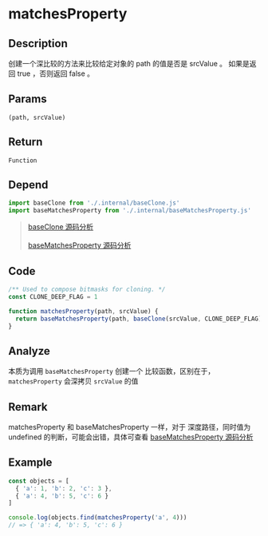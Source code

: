 # matchesProperty 

## Description 
创建一个深比较的方法来比较给定对象的 path 的值是否是 srcValue 。 如果是返回 true ，否则返回 false 。
## Params
`(path, srcValue)`
## Return
`Function`
## Depend
```js
import baseClone from './.internal/baseClone.js'
import baseMatchesProperty from './.internal/baseMatchesProperty.js'
```
> [baseClone 源码分析](../internal/baseClone.md)
> <br/>
> <br/>
> [baseMatchesProperty 源码分析](../internal/baseMatchesProperty.md)
>

## Code
```js
/** Used to compose bitmasks for cloning. */
const CLONE_DEEP_FLAG = 1

function matchesProperty(path, srcValue) {
  return baseMatchesProperty(path, baseClone(srcValue, CLONE_DEEP_FLAG))
}
```
## Analyze
本质为调用 `baseMatchesProperty` 创建一个 比较函数，区别在于，`matchesProperty` 会深拷贝 `srcValue` 的值
## Remark
matchesProperty 和 baseMatchesProperty 一样，对于 深度路径，同时值为 undefined 的判断，可能会出错，具体可查看 [baseMatchesProperty 源码分析](../internal/baseMatchesProperty.md) 
## Example
```js
const objects = [
  { 'a': 1, 'b': 2, 'c': 3 },
  { 'a': 4, 'b': 5, 'c': 6 }
]

console.log(objects.find(matchesProperty('a', 4)))
// => { 'a': 4, 'b': 5, 'c': 6 }
```
